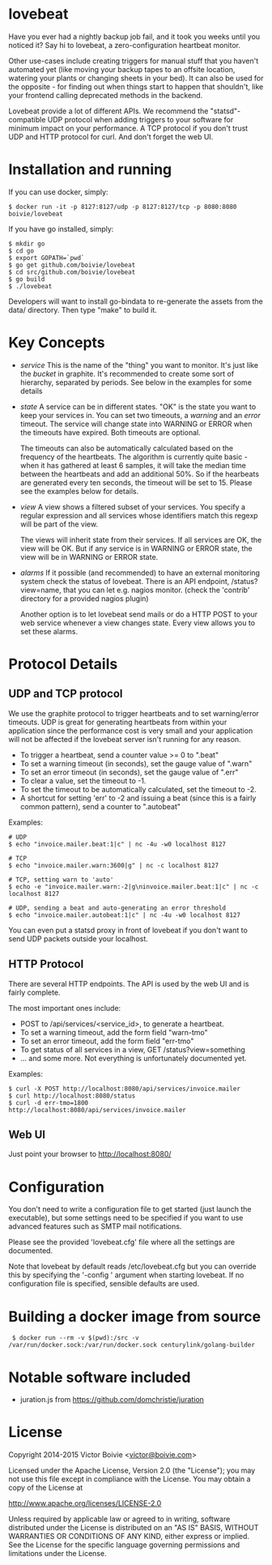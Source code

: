 lovebeat
========

Have you ever had a nightly backup job fail, and it took you weeks until you noticed it? Say hi to lovebeat, a zero-configuration heartbeat monitor.

Other use-cases include creating triggers for manual stuff that you haven't automated yet (like moving your backup tapes to an offsite location, watering your plants or changing sheets in your bed). It can also be used for the opposite - for finding out when things start to happen that shouldn't, like your frontend calling deprecated methods in the backend.

Lovebeat provide a lot of different APIs. We recommend the "statsd"-compatible UDP protocol when adding triggers to your software for minimum impact on your performance. A TCP protocol if you don't trust UDP and HTTP protocol for curl. And don't forget the web UI.

Installation and running
========================

If you can use docker, simply:

    $ docker run -it -p 8127:8127/udp -p 8127:8127/tcp -p 8080:8080 boivie/lovebeat

If you have go installed, simply:

    $ mkdir go
    $ cd go
    $ export GOPATH=`pwd`
    $ go get github.com/boivie/lovebeat
    $ cd src/github.com/boivie/lovebeat
    $ go build
    $ ./lovebeat

Developers will want to install go-bindata to re-generate the assets from the
data/ directory. Then type "make" to build it.

Key Concepts
============

  * *service*
    This is the name of the "thing" you want to monitor. It's just like the
    *bucket* in graphite. It's recommended to create some sort of hierarchy,
    separated by periods. See below in the examples for some details

  * *state*
    A service can be in different states. "OK" is the state you want to keep
    your services in. You can set two timeouts, a *warning* and an *error* timeout.
    The service will change state into WARNING or ERROR when the timeouts have
    expired. Both timeouts are optional.

    The timeouts can also be automatically calculated based on the frequency
    of the heartbeats. The algorithm is currently quite basic - when it has
    gathered at least 6 samples, it will take the median time between the
    heartbeats and add an additional 50%. So if the hearbeats are generated
    every ten seconds, the timeout will be set to 15. Please see the examples
    below for details.

  * *view*
    A view shows a filtered subset of your services. You specify a regular expression
    and all services whose identifiers match this regexp will be part of the view.

    The views will inherit state from their services. If all services are OK, the
    view will be OK. But if any service is in WARNING or ERROR state, the view
    will be in WARNING or ERROR state.

  * *alarms*
    If it possible (and recommended) to have an external monitoring system check
    the status of lovebeat. There is an API endpoint, /status?view=name,
    that you can let e.g. nagios monitor. (check the 'contrib' directory for
    a provided nagios plugin)

    Another option is to let lovebeat send mails or do a HTTP POST to your web
    service whenever a view changes state. Every view allows you to set these
    alarms.
  

Protocol Details
================

UDP and TCP protocol
--------------------

We use the graphite protocol to trigger heartbeats and to set warning/error
timeouts. UDP is great for generating heartbeats from within your application
since the performance cost is very small and your application will not be affected
if the lovebeat server isn't running for any reason.

  * To trigger a heartbeat, send a counter value >= 0 to "<service>.beat"
  * To set a warning timeout (in seconds), set the gauge value of "<service>.warn"
  * To set an error timeout (in seconds), set the gauge value of "<service>.err"
  * To clear a value, set the timeout to -1.
  * To set the timeout to be automatically calculated, set the timeout to -2.
  * A shortcut for setting 'err' to -2 and issuing a beat (since this is a
    fairly common pattern), send a counter to "<service>.autobeat"

Examples:

    # UDP
    $ echo "invoice.mailer.beat:1|c" | nc -4u -w0 localhost 8127
    
    # TCP
    $ echo "invoice.mailer.warn:3600|g" | nc -c localhost 8127

    # TCP, setting warn to 'auto'
    $ echo -e "invoice.mailer.warn:-2|g\ninvoice.mailer.beat:1|c" | nc -c localhost 8127

    # UDP, sending a beat and auto-generating an error threshold
    $ echo "invoice.mailer.autobeat:1|c" | nc -4u -w0 localhost 8127

You can even put a statsd proxy in front of lovebeat if you don't want to send
UDP packets outside your localhost.

HTTP Protocol
-------------

There are several HTTP endpoints. The API is used by the web UI and is fairly
complete.

The most important ones include:

  * POST to /api/services/<service_id>,
    to generate a heartbeat.
  * To set a warning timeout, add the form field "warn-tmo"
  * To set an error timeout, add the form field "err-tmo"
  * To get status of all services in a view, GET /status?view=something
  * ... and some more. Not everything is unfortunately documented yet.


Examples:

    $ curl -X POST http://localhost:8080/api/services/invoice.mailer
    $ curl http://localhost:8080/status
    $ curl -d err-tmo=1800 http://localhost:8080/api/services/invoice.mailer

Web UI
------

Just point your browser to [http://localhost:8080/](http://localhost:8080)

Configuration
=============

You don't need to write a configuration file to get started (just launch
the executable), but some settings need to be specified if you want to
use advanced features such as SMTP mail notifications.

Please see the provided 'lovebeat.cfg' file where all the settings are
documented.

Note that lovebeat by default reads /etc/lovebeat.cfg but you can override
this by specifying the '-config <file>' argument when starting lovebeat. If
no configuration file is specified, sensible defaults are used.

Building a docker image from source
===================================

     $ docker run --rm -v $(pwd):/src -v /var/run/docker.sock:/var/run/docker.sock centurylink/golang-builder


Notable software included
=========================

 * juration.js from https://github.com/domchristie/juration

License
=======

Copyright 2014-2015 Victor Boivie <<victor@boivie.com>>

Licensed under the Apache License, Version 2.0 (the "License"); you may not use this file except in compliance with the License. You may obtain a copy of the License at

http://www.apache.org/licenses/LICENSE-2.0

Unless required by applicable law or agreed to in writing, software distributed under the License is distributed on an "AS IS" BASIS, WITHOUT WARRANTIES OR CONDITIONS OF ANY KIND, either express or implied. See the License for the specific language governing permissions and limitations under the License.

